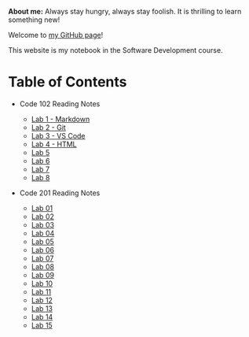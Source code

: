 **About me:** Always stay hungry, always stay foolish. It is thrilling to learn something new!

Welcome to [my GitHub page](https://github.com/phamthuhuong91)!

This website is my notebook in the Software Development course.

# Table of Contents

- Code 102 Reading Notes
  - [Lab 1 - Markdown](https://phamthuhuong91.github.io/reading-notes/102/lab1)
  - [Lab 2 - Git](https://phamthuhuong91.github.io/reading-notes/102/lab2)
  - [Lab 3 - VS Code](https://phamthuhuong91.github.io/reading-notes/102/lab3)
  - [Lab 4 - HTML](https://phamthuhuong91.github.io/reading-notes/102/lab4)
  - [Lab 5](https://phamthuhuong91.github.io/reading-notes/102/lab5)
  - [Lab 6](https://phamthuhuong91.github.io/reading-notes/102/lab6)
  - [Lab 7](https://phamthuhuong91.github.io/reading-notes/102/lab7)
  - [Lab 8](https://phamthuhuong91.github.io/reading-notes/102/lab8)

- Code 201 Reading Notes
  - [Lab 01](https://phamthuhuong91.github.io/reading-notes/201/lab01)
  - [Lab 02](https://phamthuhuong91.github.io/reading-notes/201/lab02)
  - [Lab 03](https://phamthuhuong91.github.io/reading-notes/201/lab03)
  - [Lab 04](https://phamthuhuong91.github.io/reading-notes/201/lab04)
  - [Lab 05](https://phamthuhuong91.github.io/reading-notes/201/lab05)
  - [Lab 06](https://phamthuhuong91.github.io/reading-notes/201/lab06)
  - [Lab 07](https://phamthuhuong91.github.io/reading-notes/201/lab07)
  - [Lab 08](https://phamthuhuong91.github.io/reading-notes/201/lab08)
  - [Lab 09](https://phamthuhuong91.github.io/reading-notes/201/lab09)
  - [Lab 10](https://phamthuhuong91.github.io/reading-notes/201/lab10)
  - [Lab 11](https://phamthuhuong91.github.io/reading-notes/201/lab11)
  - [Lab 12](https://phamthuhuong91.github.io/reading-notes/201/lab12)
  - [Lab 13](https://phamthuhuong91.github.io/reading-notes/201/lab13)
  - [Lab 14](https://phamthuhuong91.github.io/reading-notes/201/lab14)
  - [Lab 15](https://phamthuhuong91.github.io/reading-notes/201/lab15)





